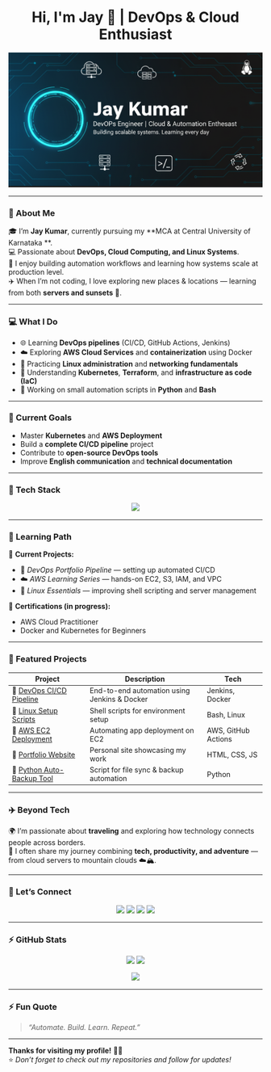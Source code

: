 <!-- JayTechFlow | Professional GitHub Profile README -->
<h1 align="center">Hi, I'm Jay 👋 | DevOps & Cloud Enthusiast</h1>

<p align="center">
  <a href="https://github.com/JayTechFlow">
    <img src="https://github.com/JayTechFlow/JayTechFlow/blob/main/benner2.png" alt="Loading..." />
  </a>
</p>

---

### 👋 About Me
🎓 I’m **Jay Kumar**, currently pursuing my **MCA at Central University of Karnataka **.  
💻 Passionate about **DevOps, Cloud Computing, and Linux Systems**.  
🚀 I enjoy building automation workflows and learning how systems scale at production level.  
✈️ When I’m not coding, I love exploring new places & locations — learning from both **servers and sunsets** 🌄.

---

### 💻 What I Do
- 🌐 Learning **DevOps pipelines** (CI/CD, GitHub Actions, Jenkins)  
- ☁️ Exploring **AWS Cloud Services** and **containerization** using Docker  
- 🧠 Practicing **Linux administration** and **networking fundamentals**  
- 🧩 Understanding **Kubernetes**, **Terraform**, and **infrastructure as code (IaC)**  
- 🔧 Working on small automation scripts in **Python** and **Bash**

---

### 🚀 Current Goals
- Master **Kubernetes** and **AWS Deployment**  
- Build a **complete CI/CD pipeline** project  
- Contribute to **open-source DevOps tools**  
- Improve **English communication** and **technical documentation**

---

### 🧠 Tech Stack

<p align="center">
  <img src="https://skillicons.dev/icons?i=linux,git,github,docker,aws,python,java,html,css,vscode,bash,postman" />
</p>

---

### 🌱 Learning Path
📘 **Current Projects:**  
- 🧩 *DevOps Portfolio Pipeline* — setting up automated CI/CD  
- ☁️ *AWS Learning Series* — hands-on EC2, S3, IAM, and VPC  
- 🐧 *Linux Essentials* — improving shell scripting and server management  

📜 **Certifications (in progress):**  
- AWS Cloud Practitioner  
- Docker and Kubernetes for Beginners  

---

### 📂 Featured Projects

| Project | Description | Tech |
|----------|--------------|------|
| 🔹 [DevOps CI/CD Pipeline](#) | End-to-end automation using Jenkins & Docker | Jenkins, Docker |
| 🔹 [Linux Setup Scripts](#) | Shell scripts for environment setup | Bash, Linux |
| 🔹 [AWS EC2 Deployment](#) | Automating app deployment on EC2 | AWS, GitHub Actions |
| 🔹 [Portfolio Website](#) | Personal site showcasing my work | HTML, CSS, JS |
| 🔹 [Python Auto-Backup Tool](#) | Script for file sync & backup automation | Python |

---

### ✈️ Beyond Tech
🌍 I’m passionate about **traveling** and exploring how technology connects people across borders.  
📸 I often share my journey combining **tech, productivity, and adventure** — from cloud servers to mountain clouds ☁️🏔️.  

---

### 💬 Let’s Connect

<p align="center">
  <a href="https://www.linkedin.com/in/jaytechflow" target="_blank"><img src="https://img.shields.io/badge/LinkedIn-blue?logo=linkedin&logoColor=white" /></a>
  <a href="mailto:jaytechflow@gmail.com"><img src="https://img.shields.io/badge/Email-red?logo=gmail&logoColor=white" /></a>
  <a href="https://github.com/JayTechFlow"><img src="https://img.shields.io/badge/GitHub-black?logo=github&logoColor=white" /></a>
  <a href="https://www.instagram.com/travelopsjay" target="_blank"><img src="https://img.shields.io/badge/Instagram-purple?logo=instagram&logoColor=white" /></a>
</p>

---

### ⚡ GitHub Stats

<p align="center">
  <img width="48%" src="https://github-readme-stats.vercel.app/api?username=JayTechFlow&show_icons=true&theme=tokyonight" />
  <img width="48%" src="https://github-readme-streak-stats.herokuapp.com/?user=JayTechFlow&theme=tokyonight" />
</p>

<p align="center">
  <img src="https://github-readme-activity-graph.vercel.app/graph?username=JayTechFlow&bg_color=0d1117&color=1E90FF&line=1E90FF&point=ffffff&area=true&hide_border=true" />
</p>

---

### ⚡ Fun Quote
> *“Automate. Build. Learn. Repeat.”*  

---

**Thanks for visiting my profile!** 👨‍💻  
⭐️ *Don’t forget to check out my repositories and follow for updates!*  
